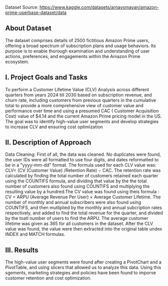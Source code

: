 Dataset Source: https://www.kaggle.com/datasets/arnavsmayan/amazon-prime-userbase-dataset/data 
## About Dataset
The dataset comprises details of 2500 fictitious Amazon Prime users, offering a broad spectrum of subscription plans and usage behaviors. 
Its purpose is to enable thorough examination and understanding of user actions, preferences, and engagements within the Amazon Prime ecosystem.

## I. Project Goals and Tasks 
To perform a Customer Lifetime Value (CLV) Analysis across different quarters from years 2024 till 2030 based on subscription revenue, and churn rate,
including customers from previous quarters in the cumulative total to provide a more comprehensive view of customer value and performance over time and
using a presumed CAC ( Customer Acquisition Cost) value of $4.14 and the current Amazon Prime pricing model in the US.
The goal was to identify high-value user segments and develop strategies to increase CLV and ensuring cost optimization 

## II. Description of Approach
Data Cleaning: First of all, the data was cleaned. No duplicates were found, the user IDs were all formatted to use four digits, and dates reformatted to be in a 
"yyyy-mm-dd" format. The formula used for each CLV value was: CLV= (CV (Customer Value) /Retention Rate) − CAC. The retention rate was calculated by finding the total
number of customers retained each quarter using the COUNTIFS formula, and dividing that value by the the total number of customers also found using COUNTIFS and 
multiplying the resulting value by a hundred.The CV value was found using theis formula : CV = ARPU (Average Revenue Per User) × Average Customer Lifetime. The number 
of monthly and annual subscribers were also found using COUNTIFS, and then mutliplied by the monthly and annual subcription rates respectively, and added to find the 
total revenue for the quarter, and divided by the toatl number of users to find the ARPU. The average customer lifetime was given as 365 for all customers in the dataset.
After the CLV value was found, the value were then extracted into the original table undex INDEX and MATCH formulas. 

## III. Results
The high-value user segments were found after creating a PivotChart and a PivotTable, and using slicers that allowed us to analyze this data. Using this sgements,
marketing strategies and policies have been found to imporve customer retention and cost optimization. 

